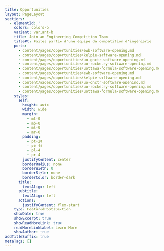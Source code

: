 ```yaml
---
title: Opportunities
layout: PageLayout
sections:
  - elementId: ''
    colors: colors-b
    variant: variant-b
    title: Join an Engineering Competition Team
    titlePt: Faites partie d'une équipe de compétition d'ingénierie
    posts:
      - content/pages/opportunities/ewb-software-opening.md
      - content/pages/opportunities/kelpie-software-opening.md
      - content/pages/opportunities/uo-gnctr-software-opening.md
      - content/pages/opportunities/uo-rocketry-software-opening.md
      - content/pages/opportunities/uottawa-formula-software-opening.md
      - content/pages/opportunities/ewb-software-opening.md
      - content/pages/opportunities/kelpie-software-opening.md
      - content/pages/opportunities/uo-gnctr-software-opening.md
      - content/pages/opportunities/uo-rocketry-software-opening.md
      - content/pages/opportunities/uottawa-formula-software-opening.md
    styles:
      self:
        height: auto
        width: wide
        margin:
          - mt-0
          - mb-0
          - ml-0
          - mr-0
        padding:
          - pt-28
          - pb-48
          - pl-4
          - pr-4
        justifyContent: center
        borderRadius: none
        borderWidth: 0
        borderStyle: none
        borderColor: border-dark
      title:
        textAlign: left
      subtitle:
        textAlign: left
      actions:
        justifyContent: flex-start
    type: FeaturedPostsSection
    showDate: true
    showExcerpt: true
    showReadMoreLink: true
    readMoreLinkLabel: Learn More
    showAuthor: true
addTitleSuffix: true
metaTags: []
---
```

